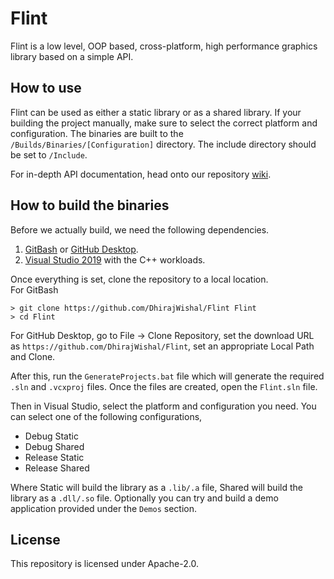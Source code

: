 # Flint
Flint is a low level, OOP based, cross-platform, high performance graphics library based on a simple API.

## How to use
Flint can be used as either a static library or as a shared library. If your building the project manually, make sure to select the correct platform and configuration. The binaries are built to the `/Builds/Binaries/[Configuration]` directory. The include directory should be set to `/Include`.

For in-depth API documentation, head onto our repository [wiki](https://github.com/DhirajWishal/Flint/wiki).

## How to build the binaries
Before we actually build, we need the following dependencies.
1. [GitBash](https://git-scm.com/downloads) or [GitHub Desktop](https://desktop.github.com/).
2. [Visual Studio 2019](https://visualstudio.microsoft.com/downloads/) with the C++ workloads.

Once everything is set, clone the repository to a local location. <br />
For GitBash
```
> git clone https://github.com/DhirajWishal/Flint Flint
> cd Flint
```
For GitHub Desktop, go to File -> Clone Repository, set the download URL as `https://github.com/DhirajWishal/Flint`, set an appropriate Local Path and Clone.

After this, run the `GenerateProjects.bat` file which will generate the required `.sln` and `.vcxproj` files. Once the files are created, open the `Flint.sln` file. 

Then in Visual Studio, select the platform and configuration you need. You can select one of the following configurations,
* Debug Static
* Debug Shared
* Release Static
* Release Shared

Where Static will build the library as a `.lib/.a` file, Shared will build the library as a `.dll/.so` file. Optionally you can try and build a demo application provided under the `Demos` section. 


## License
This repository is licensed under Apache-2.0.